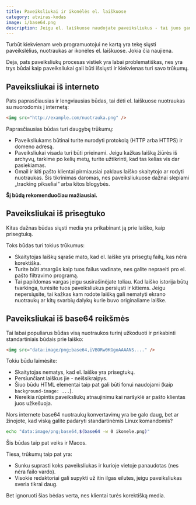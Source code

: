 ```yaml
---
title: Paveiksliukai ir ikonėlės el. laiškuose
category: atviras-kodas
image: i/base64.png
description: Jeigu el. laiškuose naudojate paveiksliukus - tai juos gana nepatogu pridedinėti kaip el. laiško priedus. O ir online base64 generatoriai paveiksliukams - nepatogūs.
---
```


Turbūt kiekvienam web programuotojui ne kartą yra tekę siųsti paveikslėlius, nuotraukas ar ikonėles el. laiškuose. Jokia čia naujiena.

Deja, pats paveiksliukų procesas vistiek yra labai problematiškas, nes yra trys būdai kaip paveiksliukai gali būti išsiųsti ir kiekvienas turi savo trūkumų.

## Paveiksliukai iš interneto

Pats paprasčiausias ir lengviausias būdas, tai dėti el. laiškuose nuotraukas su nuorodomis į internetą:

```html
<img src="http://example.com/nuotrauka.png" />
```

Paprasčiausias būdas turi daugybę trūkumų:

* Paveiksliukams būtinai turite nurodyti protokolą (HTTP arba HTTPS) ir domeno adresą.
* Paveiksliukai visada turi būti prieinami. Jeigu kažkas laišką žiūrės iš archyvų, tarkime po kelių metų, turite užtikrinti, kad tas kelias vis dar pasiekiamas.
* Gmail ir kiti pašto klientai pirmiausiai paklaus laiško skaitytojo ar rodyti nuotraukas. Šis tikrinimas daromas, nes paveiksliukuose dažnai slepiami „tracking pikseliai“ arba kitos blogybės.

**Šį būdą rekomenduočiau mažiausiai.**

## Paveiksliukai iš prisegtuko

Kitas dažnas būdas siųsti media yra prikabinant ją prie laiško, kaip prisegtuką.

Toks būdas turi tokius trūkumus:

* Skaitytojas laiškų sąraše mato, kad el. laiške yra prisegtų failų, kas nėra korektiška.
* Turite būti atsargūs kaip tuos failus vadinate, nes galite nepraeiti pro el. pašto filtravimo programą.
* Tai papildomas vargas jeigu susirašinėjate toliau. Kad laiško istorija būtų tvarkinga, turėsite tuos paveiksliukus persiųsti ir kitiems. Jeigu nepersiųsite, tai kažkas kam rodote laišką gali nematyti ekrano nuotraukų ar kitų svarbių dalykų kurie buvo originaliame laiške.

## Paveiksliukai iš base64 reikšmės

Tai labai populiarus būdas visą nuotraukos turinį užkoduoti ir prikabinti standartiniais būdais prie laiško:

```html
<img src="data:image/png;base64,iVBORw0KGgoAAAANS...." />
```

Tokiu būdu laimėsite:

* Skaitytojas nematys, kad el. laiške yra prisegtukų.
* Persiunčiant laiškus jie - neišsikraipys.
* Šiuo būdu HTML elementai taip pat gali būti fonui naudojami (kaip `background-image: ...`).
* Nereikia rūpintis paveiksliukų atnaujinimu kai naršyklė ar pašto klientas juos užkešuoja.

Nors internete base64 nuotraukų konvertavimų yra be galo daug, bet ar žinojote, kad viską galite padaryti standartinėmis Linux komandomis?

```bash
echo "data:image/png;base64,$(base64 -w 0 ikonele.png)"
```

Šis būdas taip pat veiks ir Macos.

Tiesa, trūkumų taip pat yra:

* Sunku suprasti koks paveiksliukas ir kurioje vietoje panaudotas (nes nėra failo vardo).
* Visokie redaktoriai gali supykti už itin ilgas eilutes, jeigu paveiksliukas sveria tikrai daug.

Bet ignoruoti šias bėdas verta, nes klientai turės korektišką media.
